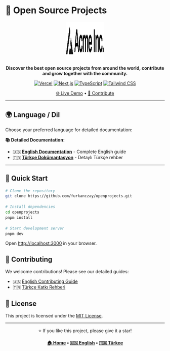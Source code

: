 # 🚀 Open Source Projects

<div align="center">
  <img src="./public/placeholder-logo.svg" alt="Open Source Projects" width="120" height="120" />
  
  **Discover the best open source projects from around the world, contribute and grow together with the community.**

[![Vercel](https://img.shields.io/badge/Vercel-000000?style=for-the-badge&logo=vercel&logoColor=white)](https://vercel.com)
[![Next.js](https://img.shields.io/badge/Next.js-000000?style=for-the-badge&logo=nextdotjs&logoColor=white)](https://nextjs.org)
[![TypeScript](https://img.shields.io/badge/TypeScript-007ACC?style=for-the-badge&logo=typescript&logoColor=white)](https://typescriptlang.org)
[![Tailwind CSS](https://img.shields.io/badge/Tailwind_CSS-38B2AC?style=for-the-badge&logo=tailwind-css&logoColor=white)](https://tailwindcss.com)

[🌐 Live Demo](https://openprojects.dev) • [🤝 Contribute](#contributing)

</div>

---

## 🌍 Language / Dil

Choose your preferred language for detailed documentation:

**📚 Detailed Documentation:**

- 🇺🇸 **[English Documentation](./.github/README_EN.md)** - Complete English guide
- 🇹🇷 **[Türkçe Dokümantasyon](./.github/README_TR.md)** - Detaylı Türkçe rehber

---

## 🚀 Quick Start

```bash
# Clone the repository
git clone https://github.com/furkanczay/openprojects.git

# Install dependencies
cd openprojects
pnpm install

# Start development server
pnpm dev
```

Open [http://localhost:3000](http://localhost:3000) in your browser.

## 🤝 Contributing

We welcome contributions! Please see our detailed guides:

- 🇺🇸 [English Contributing Guide](./.github/README_EN.md#contributing)
- 🇹🇷 [Türkçe Katkı Rehberi](./.github/README_TR.md#katkıda-bulunma)

## 📄 License

This project is licensed under the [MIT License](./LICENSE).

---

<div align="center">
  <p>⭐ If you like this project, please give it a star!</p>
  
  **[🏠 Home](https://openprojects.dev) • [🇺🇸 English](./.github/README_EN.md) • [🇹🇷 Türkçe](./.github/README_TR.md)**
</div>
